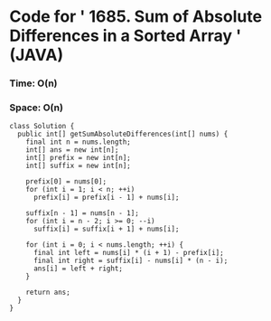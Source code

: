 # Code for ' 1685. Sum of Absolute Differences in a Sorted Array ' (JAVA)

### Time: O(n)
### Space: O(n)


```
class Solution {
  public int[] getSumAbsoluteDifferences(int[] nums) {
    final int n = nums.length;
    int[] ans = new int[n];
    int[] prefix = new int[n];
    int[] suffix = new int[n];

    prefix[0] = nums[0];
    for (int i = 1; i < n; ++i)
      prefix[i] = prefix[i - 1] + nums[i];

    suffix[n - 1] = nums[n - 1];
    for (int i = n - 2; i >= 0; --i)
      suffix[i] = suffix[i + 1] + nums[i];

    for (int i = 0; i < nums.length; ++i) {
      final int left = nums[i] * (i + 1) - prefix[i];
      final int right = suffix[i] - nums[i] * (n - i);
      ans[i] = left + right;
    }

    return ans;
  }
}
```
